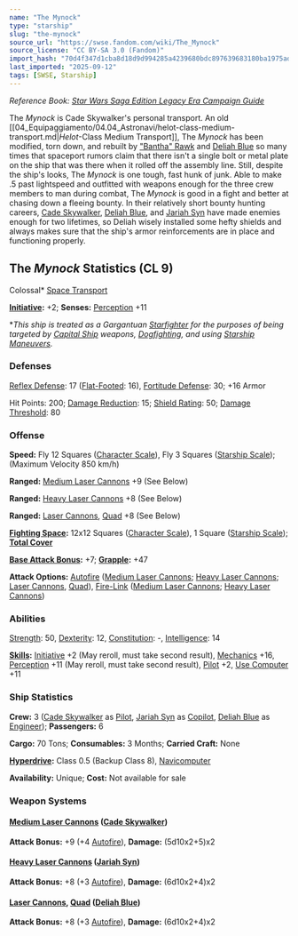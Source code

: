 ```yaml
---
name: "The Mynock"
type: "starship"
slug: "the-mynock"
source_url: "https://swse.fandom.com/wiki/The_Mynock"
source_license: "CC BY-SA 3.0 (Fandom)"
import_hash: "70d4f347d1cba8d18d9d994285a4239680bdc897639683180ba1975ad765bba6"
last_imported: "2025-09-12"
tags: [SWSE, Starship]
---
```

*Reference Book: [Star Wars Saga Edition Legacy Era Campaign Guide](https://swse.fandom.com/wiki/Star_Wars_Saga_Edition_Legacy_Era_Campaign_Guide)*

The *Mynock* is Cade Skywalker's personal transport. An old [[04_Equipaggiamento/04.04_Astronavi/helot-class-medium-transport.md|*Helot*-Class Medium Transport]], The *Mynock* has been modified, torn down, and rebuilt by ["Bantha" Rawk](https://swse.fandom.com/wiki/"Bantha"_Rawk) and [Deliah Blue](https://swse.fandom.com/wiki/Deliah_Blue) so many times that spaceport rumors claim that there isn't a single bolt or metal plate on the ship that was there when it rolled off the assembly line. Still, despite the ship's looks, The *Mynock* is one tough, fast hunk of junk. Able to make .5 past lightspeed and outfitted with weapons enough for the three crew members to man during combat, The *Mynock* is good in a fight and better at chasing down a fleeing bounty. In their relatively short bounty hunting careers, [Cade Skywalker](https://swse.fandom.com/wiki/Cade_Skywalker), [Deliah Blue](https://swse.fandom.com/wiki/Deliah_Blue), and [Jariah Syn](https://swse.fandom.com/wiki/Jariah_Syn) have made enemies enough for two lifetimes, so Deliah wisely installed some hefty shields and always makes sure that the ship's armor reinforcements are in place and functioning properly.

## The *Mynock* Statistics (CL 9)
Colossal* [Space Transport](https://swse.fandom.com/wiki/Space_Transport)

**[Initiative](https://swse.fandom.com/wiki/Initiative):** +2; **Senses:** [Perception](https://swse.fandom.com/wiki/Perception) +11

**This ship is treated as a Gargantuan [Starfighter](https://swse.fandom.com/wiki/Starfighter) for the purposes of being targeted by [Capital Ship](https://swse.fandom.com/wiki/Capital_Ship) weapons, [Dogfighting](https://swse.fandom.com/wiki/Dogfighting), and using [Starship Maneuvers](https://swse.fandom.com/wiki/Starship_Maneuvers).*

### Defenses
[Reflex Defense](https://swse.fandom.com/wiki/Reflex_Defense_(Vehicles)): 17 ([Flat-Footed](https://swse.fandom.com/wiki/Flat-Footed): 16), [Fortitude Defense](https://swse.fandom.com/wiki/Fortitude_Defense_(Vehicles)): 30; +16 Armor

Hit Points: 200; [Damage Reduction](https://swse.fandom.com/wiki/Damage_Reduction): 15; [Shield Rating](https://swse.fandom.com/wiki/Shield_Rating): 50; [Damage Threshold](https://swse.fandom.com/wiki/Damage_Threshold_(Vehicles)): 80
### Offense
**Speed:** Fly 12 Squares ([Character Scale](https://swse.fandom.com/wiki/Character_Scale)), Fly 3 Squares ([Starship Scale](https://swse.fandom.com/wiki/Starship_Scale)); (Maximum Velocity 850 km/h)

**Ranged:** [Medium Laser Cannons](https://swse.fandom.com/wiki/Medium_Laser_Cannons) +9 (See Below)

**Ranged:** [Heavy Laser Cannons](https://swse.fandom.com/wiki/Heavy_Laser_Cannons) +8 (See Below)

**Ranged:** [Laser Cannons](https://swse.fandom.com/wiki/Laser_Cannons), [Quad](https://swse.fandom.com/wiki/Quad) +8 (See Below)

**[Fighting Space](https://swse.fandom.com/wiki/Fighting_Space):** 12x12 Squares ([Character Scale](https://swse.fandom.com/wiki/Character_Scale)), 1 Square ([Starship Scale](https://swse.fandom.com/wiki/Starship_Scale)); **[Total Cover](https://swse.fandom.com/wiki/Total_Cover)**

**[Base Attack Bonus](https://swse.fandom.com/wiki/Base_Attack_Bonus):** +7; **[Grapple](https://swse.fandom.com/wiki/Grapple):** +47

**Attack Options:** [Autofire](https://swse.fandom.com/wiki/Autofire_(Vehicle_Combat)) ([Medium Laser Cannons](https://swse.fandom.com/wiki/Medium_Laser_Cannons); [Heavy Laser Cannons](https://swse.fandom.com/wiki/Heavy_Laser_Cannons); [Laser Cannons](https://swse.fandom.com/wiki/Laser_Cannons), [Quad](https://swse.fandom.com/wiki/Quad)), [Fire-Link](https://swse.fandom.com/wiki/Fire-Link) ([Medium Laser Cannons](https://swse.fandom.com/wiki/Medium_Laser_Cannons); [Heavy Laser Cannons](https://swse.fandom.com/wiki/Heavy_Laser_Cannons))
### Abilities
[Strength](https://swse.fandom.com/wiki/Strength): 50, [Dexterity](https://swse.fandom.com/wiki/Dexterity): 12, [Constitution](https://swse.fandom.com/wiki/Constitution): -, [Intelligence](https://swse.fandom.com/wiki/Intelligence): 14

**[Skills](https://swse.fandom.com/wiki/Skills):** [Initiative](https://swse.fandom.com/wiki/Initiative) +2 (May reroll, must take second result), [Mechanics](https://swse.fandom.com/wiki/Mechanics) +16, [Perception](https://swse.fandom.com/wiki/Perception) +11 (May reroll, must take second result), [Pilot](https://swse.fandom.com/wiki/Pilot) +2, [Use Computer](https://swse.fandom.com/wiki/Use_Computer) +11
### Ship Statistics
**Crew:** 3 ([Cade Skywalker](https://swse.fandom.com/wiki/Cade_Skywalker) as [Pilot](https://swse.fandom.com/wiki/Pilot_(Vehicle_Combat)), [Jariah Syn](https://swse.fandom.com/wiki/Jariah_Syn) as [Copilot](https://swse.fandom.com/wiki/Copilot), [Deliah Blue](https://swse.fandom.com/wiki/Deliah_Blue) as [Engineer](https://swse.fandom.com/wiki/Engineer)); **Passengers:** 6

**Cargo:** 70 Tons; **Consumables:** 3 Months; **Carried Craft:** None

**[Hyperdrive](https://swse.fandom.com/wiki/Hyperdrive):** Class 0.5 (Backup Class 8), [Navicomputer](https://swse.fandom.com/wiki/Navicomputer)

**Availability:** Unique; **Cost:** Not available for sale
### Weapon Systems
#### **[Medium Laser Cannons](https://swse.fandom.com/wiki/Medium_Laser_Cannons) ([Cade Skywalker](https://swse.fandom.com/wiki/Cade_Skywalker))**
**Attack Bonus:** +9 (+4 [Autofire](https://swse.fandom.com/wiki/Autofire_(Vehicle_Combat))), **Damage:** (5d10x2+5)x2

#### **[Heavy Laser Cannons](https://swse.fandom.com/wiki/Heavy_Laser_Cannons) ([Jariah Syn](https://swse.fandom.com/wiki/Jariah_Syn))**
**Attack Bonus:** +8 (+3 [Autofire](https://swse.fandom.com/wiki/Autofire_(Vehicle_Combat))), **Damage:** (6d10x2+4)x2

#### **[Laser Cannons](https://swse.fandom.com/wiki/Laser_Cannons), [Quad](https://swse.fandom.com/wiki/Quad) ([Deliah Blue](https://swse.fandom.com/wiki/Deliah_Blue))**
**Attack Bonus:** +8 (+3 [Autofire](https://swse.fandom.com/wiki/Autofire_(Vehicle_Combat))), **Damage:** (6d10x2+4)x2